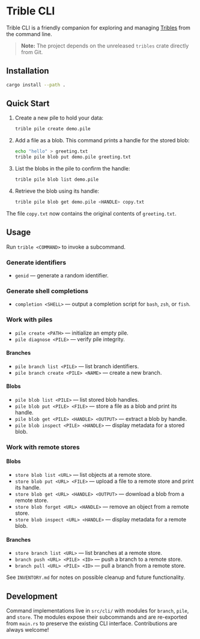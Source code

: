 # Trible CLI

Trible CLI is a friendly companion for exploring and managing
[Tribles](https://github.com/triblespace/tribles-rust) from the command line.

> **Note:** The project depends on the unreleased `tribles` crate directly
> from Git.

## Installation

```bash
cargo install --path .
```

## Quick Start

1. Create a new pile to hold your data:

   ```bash
   trible pile create demo.pile
   ```

2. Add a file as a blob. This command prints a handle for the stored blob:

   ```bash
   echo "hello" > greeting.txt
   trible pile blob put demo.pile greeting.txt
   ```

3. List the blobs in the pile to confirm the handle:

   ```bash
   trible pile blob list demo.pile
   ```

4. Retrieve the blob using its handle:

   ```bash
   trible pile blob get demo.pile <HANDLE> copy.txt
   ```

The file `copy.txt` now contains the original contents of `greeting.txt`.

## Usage

Run `trible <COMMAND>` to invoke a subcommand.

### Generate identifiers

- `genid` — generate a random identifier.

### Generate shell completions

- `completion <SHELL>` — output a completion script for `bash`, `zsh`, or `fish`.

### Work with piles

- `pile create <PATH>` — initialize an empty pile.
- `pile diagnose <PILE>` — verify pile integrity.

#### Branches

- `pile branch list <PILE>` — list branch identifiers.
- `pile branch create <PILE> <NAME>` — create a new branch.

#### Blobs

- `pile blob list <PILE>` — list stored blob handles.
- `pile blob put <PILE> <FILE>` — store a file as a blob and print its handle.
- `pile blob get <PILE> <HANDLE> <OUTPUT>` — extract a blob by handle.
- `pile blob inspect <PILE> <HANDLE>` — display metadata for a stored blob.

### Work with remote stores

#### Blobs

- `store blob list <URL>` — list objects at a remote store.
- `store blob put <URL> <FILE>` — upload a file to a remote store and print its handle.
- `store blob get <URL> <HANDLE> <OUTPUT>` — download a blob from a remote store.
- `store blob forget <URL> <HANDLE>` — remove an object from a remote store.
- `store blob inspect <URL> <HANDLE>` — display metadata for a remote blob.

#### Branches

- `store branch list <URL>` — list branches at a remote store.
- `branch push <URL> <PILE> <ID>` — push a branch to a remote store.
- `branch pull <URL> <PILE> <ID>` — pull a branch from a remote store.

See `INVENTORY.md` for notes on possible cleanup and future functionality.

## Development

Command implementations live in `src/cli/` with modules for `branch`, `pile`,
and `store`. The modules expose their subcommands and are re-exported from
`main.rs` to preserve the existing CLI interface. Contributions are always
welcome!
